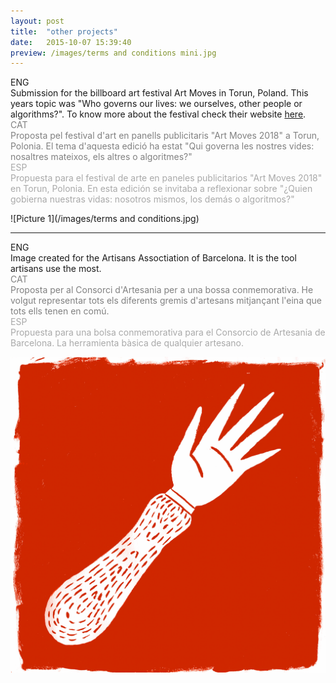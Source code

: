 ```yaml
---
layout: post
title:  "other projects"
date:   2015-10-07 15:39:40
preview: /images/terms and conditions mini.jpg
---
```



<div class="row">

  <div class="column">
  ENG<br>
  Submission for the billboard art festival Art Moves in Torun, Poland. This years topic was  "Who governs our lives: we ourselves, other people or algorithms?". To know more about the festival check their website <a href="http://artmovesfestival.org/">here</a>.<br>
</div>

   <div class="column">
   <font color="#808080">
   CAT<br>
  Proposta pel festival d'art en panells publicitaris "Art Moves 2018" a Torun, Polonia. El tema d'aquesta edició ha estat "Qui governa les nostres vides: nosaltres mateixos, els altres o algoritmes?" </font><br>
   </div>

   <div class="column">
   <font color="#A9A9A9">
   ESP<br>
  Propuesta para el festival de arte en paneles publicitarios "Art Moves 2018" en Torun, Polonia. En esta edición se invitaba a reflexionar sobre "¿Quien gobierna nuestras vidas: nosotros mismos, los demás o algoritmos?" </font><br>
   </div>

 </div>

![Picture 1](/images/terms and conditions.jpg)

---

<div class="row">

  <div class="column">
  ENG<br>
  Image created for the Artisans Assoctiation of Barcelona. It is the tool artisans use the most.<br>
</div>

   <div class="column">
   <font color="#808080">
   CAT<br>
  Proposta per al Consorci d'Artesania per a una bossa conmemorativa. He volgut representar tots els diferents gremis d'artesans mitjançant l'eina que tots ells tenen en comú.</font><br>
   </div>

   <div class="column">
   <font color="#A9A9A9">
   ESP<br>
  Propuesta para una bolsa conmemorativa para el Consorcio de Artesania de Barcelona. La herramienta bàsica de qualquier artesano. </font><br>
   </div>

 </div>

![Picture 1](/images/bossaartesania.jpg)
